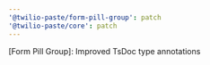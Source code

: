 ```yaml
---
'@twilio-paste/form-pill-group': patch
'@twilio-paste/core': patch
---
```


[Form Pill Group]: Improved TsDoc type annotations
